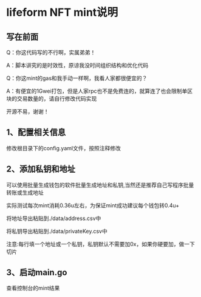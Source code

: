 # lifeform NFT mint说明

## 写在前面

Q：你这代码写的不行啊，实属弟弟！

A：脚本讲究的是时效性，原谅我没时间组织结构和优化代码

Q：你这mint的gas和我手动一样啊，我看人家都很便宜的？

A：有便宜的1Gwei打包，但是人家rpc也不是免费连的，就算连了也会限制单区块的交易数量的，请自行修改代码实现

开源不易，谢谢！


## 1、配置相关信息
修改根目录下的config.yaml文件，按照注释修改
## 2、添加私钥和地址
可以使用批量生成钱包的软件批量生成地址和私钥,当然还是推荐自己写程序批量转账或生成地址

实际测试每次mint消耗0.36u左右，为保证mint成功建议每个钱包转0.4u+

将地址导出粘贴到./data/address.csv中

将私钥导出粘贴到./data/privateKey.csv中

注意:每行填一个地址或一个私钥，私钥默认不需要加0x，如果你硬要加，做一下切片


## 3、启动main.go
查看控制台的mint结果

